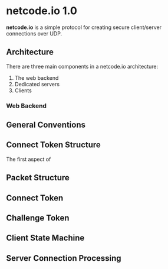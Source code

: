 # netcode.io 1.0

**netcode.io** is a simple protocol for creating secure client/server connections over UDP.

## Architecture

There are three main components in a netcode.io architecture:

1. The web backend
2. Dedicated servers
3. Clients

### Web Backend



## General Conventions


## Connect Token Structure

The first aspect of 

## Packet Structure

## Connect Token

## Challenge Token

## Client State Machine

## Server Connection Processing

